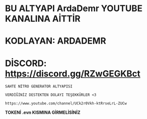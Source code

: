 # BU ALTYAPI ArdaDemr YOUTUBE KANALINA AİTTİR

# KODLAYAN: ARDADEMR

# DİSCORD: https://discord.gg/RZwGEGKBct

`
SAHTE NİTRO GENERATOR ALTYAPISI
`

`
VERDİĞİNİZ DESTEKTEN DOLAYI TEŞEKKÜRLER <3
`

`
https://www.youtube.com/channel/UCk2r0Vkh-ktRrseLrL-ZUCw
`


**TOKENİ .evn KISMINA GİRMELİSİNİZ**